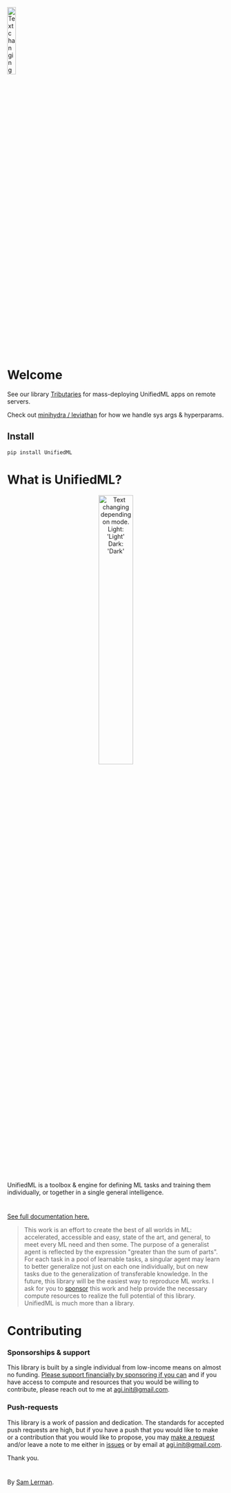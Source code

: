 <picture>
  <source width="20%" media="(prefers-color-scheme: dark)" srcset="https://github-production-user-asset-6210df.s3.amazonaws.com/92597756/254430729-e411328b-a51a-416c-ba97-7b7939ec3351.png?X-Amz-Algorithm=AWS4-HMAC-SHA256&X-Amz-Credential=AKIAVCODYLSA53PQK4ZA%2F20231229%2Fus-east-1%2Fs3%2Faws4_request&X-Amz-Date=20231229T163807Z&X-Amz-Expires=300&X-Amz-Signature=2ff3866027384b0244d20d03135acb3de1166e491627add363ea161b1aefea14&X-Amz-SignedHeaders=host&actor_id=92597756&key_id=0&repo_id=639550036">
  <img width="20%" alt="Text changing depending on mode. Light: 'Light' Dark: 'Dark'" src="https://github-production-user-asset-6210df.s3.amazonaws.com/92597756/237768403-f3df44c8-b989-4951-9443-d2b4203b5c4e.png?X-Amz-Algorithm=AWS4-HMAC-SHA256&X-Amz-Credential=AKIAVCODYLSA53PQK4ZA%2F20231229%2Fus-east-1%2Fs3%2Faws4_request&X-Amz-Date=20231229T163826Z&X-Amz-Expires=300&X-Amz-Signature=4e90cfe65fabba805fd78c8282b1894d620d5d8aaaad76c28a446f9d973bee55&X-Amz-SignedHeaders=host&actor_id=92597756&key_id=0&repo_id=639550036">
<br><br>
</picture>

# Welcome

See our library [Tributaries](https://github.com/AGI-init/tributaries) for mass-deploying UnifiedML apps on remote servers.

Check out [minihydra / leviathan](https://github.com/Cave-Dwellers-Tree-People/minihydra) for how we handle sys args & hyperparams.

## Install

```console
pip install UnifiedML
```

# What is UnifiedML?

<p align="center">
<a href="https://github.com/AGI-init/Assets/assets/92597756/d92e6b3f-9625-427c-87ef-909b3ec40f08">
<picture>
  <source width="40%" media="(prefers-color-scheme: dark)" srcset="https://github-production-user-asset-6210df.s3.amazonaws.com/92597756/251394700-f8b74f97-7a5a-4643-b08d-a23f8305b5b8.png?X-Amz-Algorithm=AWS4-HMAC-SHA256&X-Amz-Credential=AKIAVCODYLSA53PQK4ZA%2F20231229%2Fus-east-1%2Fs3%2Faws4_request&X-Amz-Date=20231229T163841Z&X-Amz-Expires=300&X-Amz-Signature=a0d5443f27283487f318bcca6a6d05be310ad59c7b4691de334163aaa92f17ff&X-Amz-SignedHeaders=host&actor_id=92597756&key_id=0&repo_id=639550036">
  <img width="40%" alt="Text changing depending on mode. Light: 'Light' Dark: 'Dark'" src="https://github-production-user-asset-6210df.s3.amazonaws.com/92597756/251391777-d92e6b3f-9625-427c-87ef-909b3ec40f08.png?X-Amz-Algorithm=AWS4-HMAC-SHA256&X-Amz-Credential=AKIAVCODYLSA53PQK4ZA%2F20231229%2Fus-east-1%2Fs3%2Faws4_request&X-Amz-Date=20231229T163852Z&X-Amz-Expires=300&X-Amz-Signature=96eeae7fd8ae60968f446af5a00801cdcfa8b12ef4255c6d8484576aa12a0d73&X-Amz-SignedHeaders=host&actor_id=92597756&key_id=0&repo_id=639550036">
<br><br>
</picture>
</a>
</p>

UnifiedML is a toolbox & engine for defining ML tasks and training them individually, or together in a single general intelligence.

#

[See full documentation here.](https://agi-init.github.io/UnifiedML)

> This work is an effort to create the best of all worlds in ML: accelerated, accessible and easy, state of the art, and general, to meet every ML need and then some. The purpose of a generalist agent is reflected by the expression "greater than the sum of parts". For each task in a pool of learnable tasks, a singular agent may learn to better generalize not just on each one individually, but on new tasks due to the generalization of transferable knowledge. In the future, this library will be the easiest way to reproduce ML works. I ask for you to [sponsor]() this work and help provide the necessary compute resources to realize the full potential of this library. UnifiedML is much more than a library.

# Contributing

### Sponsorships & support

This library is built by a single individual from low-income means on almost no funding. [Please support financially by sponsoring if you can]()  and if you have access to compute and resources that you would be willing to contribute, please reach out to me at [agi.init@gmail.com]().

### Push-requests

This library is a work of passion and dedication. The standards for accepted push requests are high, but if you have a push that you would like to make or a contribution that you would like to propose, you may [make a request]() and/or leave a note to me either in [issues]() or by email at [agi.init@gmail.com]().

Thank you.

#

By [Sam Lerman](https://www.github.com/slerman12).
